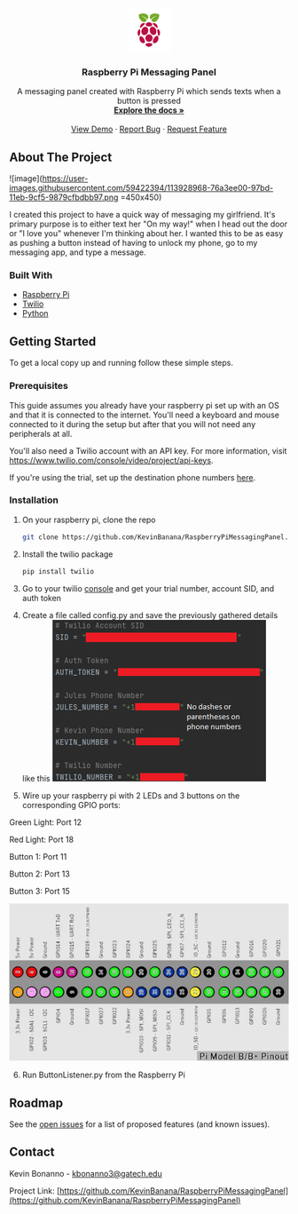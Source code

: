 <!-- PROJECT LOGO -->
<br />
<p align="center">
  <a href="https://github.com/KevinBanana/RaspberryPiMessagingPanel">
    <img src="src/RPlogo.png" alt="Logo" width="80" height="80">
  </a>

  <h3 align="center">Raspberry Pi Messaging Panel</h3>

  <p align="center">
    A messaging panel created with Raspberry Pi which sends texts when a button is pressed
    <br />
    <a href="https://github.com/KevinBanana/RaspberryPiMessagingPanel"><strong>Explore the docs »</strong></a>
    <br />
    <br />
    <a href="https://github.com/KevinBanana/RaspberryPiMessagingPanel">View Demo</a>
    ·
    <a href="https://github.com/KevinBanana/RaspberryPiMessagingPanel/issues">Report Bug</a>
    ·
    <a href="https://github.com/KevinBanana/RaspberryPiMessagingPanel/issues">Request Feature</a>
  </p>
</p>


<!-- ABOUT THE PROJECT -->
## About The Project

![image](https://user-images.githubusercontent.com/59422394/113928968-76a3ee00-97bd-11eb-9cf5-9879cfbdbb97.png =450x450)


I created this project to have a quick way of messaging my girlfriend. It's primary purpose is to either text her
"On my way!" when I head out the door or "I love you" whenever I'm thinking about her. I wanted this to be as easy
as pushing a button instead of having to unlock my phone, go to my messaging app, and type a message.


### Built With

* [Raspberry Pi](https://www.raspberrypi.org/)
* [Twilio](https://www.twilio.com/)
* [Python](https://www.python.org/)



<!-- GETTING STARTED -->
## Getting Started

To get a local copy up and running follow these simple steps.

### Prerequisites

This guide assumes you already have your raspberry pi set up with an OS and that it is connected to the internet.
You'll need a keyboard and mouse connected to it during the setup but after that you will not need any
peripherals at all.

You'll also need a Twilio account with an API key. For more information, visit https://www.twilio.com/console/video/project/api-keys.

If you're using the trial, set up the destination phone numbers
<a href=https://www.twilio.com/docs/usage/tutorials/how-to-use-your-free-trial-account>here</a>.


### Installation

1. On your raspberry pi, clone the repo
   ```sh
   git clone https://github.com/KevinBanana/RaspberryPiMessagingPanel.git
   ```
2. Install the twilio package
   ```sh
   pip install twilio
   ```

3. Go to your twilio <a href=https://www.twilio.com/console>console</a> and get your trial number, account SID,
and auth token

4. Create a file called config.py and save the previously gathered details like this
![Config screenshot][setup-config]

5. Wire up your raspberry pi with 2 LEDs and 3 buttons on the corresponding GPIO ports:

Green Light: Port 12

Red Light: Port 18

Button 1: Port 11

Button 2: Port 13

Button 3: Port 15

![Ports][ports-chart]


6. Run ButtonListener.py from the Raspberry Pi


<!-- ROADMAP -->
## Roadmap

See the [open issues](https://github.com/KevinBanana/RaspberryPiMessagingPanel/issues) for a list of proposed features (and known issues).


<!-- CONTACT -->
## Contact

Kevin Bonanno - kbonanno3@gatech.edu

Project Link: [https://github.com/KevinBanana/RaspberryPiMessagingPanel](https://github.com/KevinBanana/RaspberryPiMessagingPanel)


<!-- MARKDOWN LINKS & IMAGES -->
[contributors-url]: https://github.com/KevinBanana/repo/graphs/contributors
[forks-url]: https://github.com/KevinBanana/repo/network/members
[issues-url]: https://github.com/KevinBanana/repo/issues
[license-url]: https://github.com/KevinBanana/repo/blob/master/LICENSE.txt
[linkedin-url]: https://linkedin.com/in/KevinBanana
[setup-config]: src/configExample.png
[ports-chart]: src/portChart.jpg
